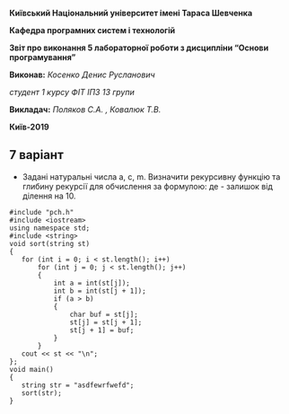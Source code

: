 **Київський Національний  університет імені Тараса Шевченка**

**Кафедра програмних систем і технологій**

**Звіт про виконання 5 лабораторної роботи  з дисципліни
“Основи програмування”**

**Виконав:** *Косенко Денис Русланович*

*студент 1 курсу ФІТ ІПЗ 13 групи*

**Викладач:**  *Поляков С.А. , Ковалюк Т.В.*

**Київ-2019**

## 7 варіант


- Задані натуральні числа а, c, m. Визначити рекурсивну функцію та глибину рекурсії для обчислення   за формулою:
де   - залишок від ділення   на 10.
 
 ```
#include "pch.h"
#include <iostream>
using namespace std;
#include <string>
void sort(string st)
{
	for (int i = 0; i < st.length(); i++)
		for (int j = 0; j < st.length(); j++)
		{
			int a = int(st[j]);
			int b = int(st[j + 1]);
			if (a > b)
			{
				char buf = st[j];
				st[j] = st[j + 1];
				st[j + 1] = buf;
			}
		}
	cout << st << "\n";
};
void main()
{
	string str = "asdfewrfwefd";
	sort(str);
}
